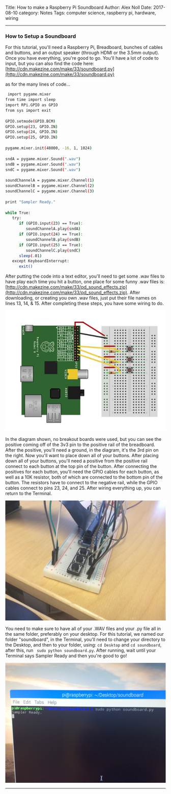 Title: How to make a Raspberry Pi Soundboard
Author: Alex Noll
Date: 2017-08-10
category: Notes
Tags: computer science, raspberry pi, hardware, wiring

***

### How to Setup a Soundboard

For this tutorial, you'll need a Raspberry Pi, Breadboard, bunches of cables and buttons, and an output speaker (through HDMI or the 3.5mm output). Once you have everything, you're good to go. You'll have a lot of code to input, but you can also find the code here: [http://cdn.makezine.com/make/33/soundboard.py](http://cdn.makezine.com/make/33/soundboard.py)

as for the many lines of code...

```bash  
 import pygame.mixer
from time import sleep
import RPi.GPIO as GPIO
from sys import exit

GPIO.setmode(GPIO.BCM)
GPIO.setup(23, GPIO.IN)
GPIO.setup(24, GPIO.IN)
GPIO.setup(25, GPIO.IN)

pygame.mixer.init(48000, -16, 1, 1024)

sndA = pygame.mixer.Sound(".wav")
sndB = pygame.mixer.Sound(".wav")
sndC = pygame.mixer.Sound(".wav")

soundChannelA = pygame.mixer.Channel(1)
soundChannelB = pygame.mixer.Channel(2)
soundChannelC = pygame.mixer.Channel(3)

print "Sampler Ready."

while True:
   try:
      if (GPIO.input(23) == True):
         soundChannelA.play(sndA)
      if (GPIO.input(24) == True):
         soundChannelB.play(sndB)
      if (GPIO.input(25) == True):
         soundChannelC.play(sndC)
      sleep(.01)
   except KeyboardInterrupt:
      exit()
```  

After putting the code into a text editor, you'll need to get some .wav files to have play each time you hit a button, one place for some funny .wav files is: [http://cdn.makezine.com/make/33/pd_sound_effects.zip](http://cdn.makezine.com/make/33/pd_sound_effects.zip). After downloading, or creating you own .wav files, just put their file names on lines 13, 14, & 15. After completing these steps, you have some wiring to do.

![wiring](images/wiring.jpg)

In the diagram shown, no breakout boards were used, but you can see the positive coming off of the 3v3 pin to the positive rail of the breadboard. After the positive, you'll need a ground, in the diagram, it's the 3rd pin on the right. Now you'll want to place down all of your buttons. After placing down all of your buttons, you'll need a positive from the positive rail connect to each button at the top pin of the button. After connecting the positives for each button, you'll need the GPIO cables for each button, as well as a 10K resistor, both of which are connected to the bottom pin of the button. The resistors have to connect to the negative rail, while the GPIO cables connect to pins 23, 24, and 25. After wiring everything up, you can return to the Terminal.

![our wiring](images/IMG_0547.JPG)

You need to make sure to have all of your .WAV files and your .py file all in the same folder, preferably on your desktop. For this tutorial, we named our folder "soundboard", in the Terminal, you'll need to change your directory to the Desktop, and then to your folder, using: ```cd Desktop``` and ```cd soundboard```, after this, run ``` sudo python soundboard.py```. After running, wait until your Terminal says Sampler Ready and then you're good to go!

![Sampler Ready](images/IMG_0551.JPG)

---
